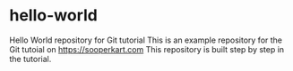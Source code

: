 # hello-world
Hello World repository for Git tutorial
This is an example repository for the Git tutoial on https://sooperkart.com
This repository is built step by step in the tutorial.
